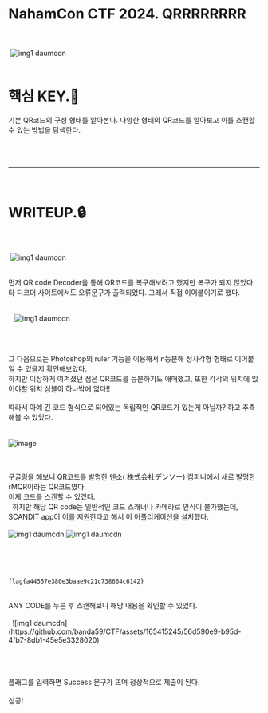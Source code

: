 NahamCon CTF 2024. QRRRRRRRR
============================
<br><br>
 ![img1 daumcdn](https://github.com/banda59/CTF/assets/165415245/67c8242b-2f61-4c2a-baf3-88bd5018a559)
<br><br>
# 핵심 KEY.🔑 
기본 QR코드의 구성 형태를 알아본다.
다양한 형태의 QR코드를 알아보고 이를 스캔할 수 있는 방법을 탐색한다.  
<br><br><br>
***
 <br>
# WRITEUP.🔒 
 <br><br>
 ![img1 daumcdn](https://github.com/banda59/CTF/assets/165415245/26d03e75-0621-4483-9404-ef6a6af9b204)
<br><br>


먼저 QR code Decoder을 통해 QR코드를 복구해보려고 했지만 복구가 되지 않았다.   
타 디코더 사이트에서도 오류문구가 출력되었다. 그래서 직접 이어붙이기로 했다.   
 <br><br>
 
 ![img1 daumcdn](https://github.com/banda59/CTF/assets/165415245/a01234ae-34b0-4e86-831b-d1c0b2564719)

<br><br>

그 다음으로는 Photoshop의 ruler 기능을 이용해서 n등분해 정사각형 형태로 이어붙일 수 있을지 확인해보았다.   
하지만 이상하게 여겨졌던 점은 QR코드를 등분하기도 애매했고, 또한 각각의 위치에 있어야할 위치 심볼이 하나밖에 없다!!   
 <br>
따라서 아예 긴 코드 형식으로 되어있는 독립적인 QR코드가 있는게 아닐까? 하고 추측해볼 수 있었다.   
 
 <br><br>
![image](https://github.com/banda59/CTF/assets/165415245/7bdf215c-63c4-40fc-9610-434da1095ab2)


<br><br>
구글링을 해보니 QR코드를 발명한 덴소( 株式会社デンソー) 컴퍼니에서 새로 발명한 rMQR이라는 QR코드였다.   
이제 코드를 스캔할 수 있겠다.
 <br>
 
하지만 해당 QR code는 일반적인 코드 스캐너나 카메라로 인식이 불가했는데,   
SCANDIT app이 이를 지원한다고 해서 이 어플리케이션을 설치했다.
 <br><br>
![img1 daumcdn](https://github.com/banda59/CTF/assets/165415245/5d9aaafa-8d73-4b85-b438-59b6ddf70fb0)
![img1 daumcdn](https://github.com/banda59/CTF/assets/165415245/501ea00c-9640-4f97-abc4-0d226d28cbd8)

 <br><br><br>
```
flag{a44557e380e3baae9c21c738664c6142}
```
<br>
ANY CODE를 누른 후 스캔해보니 해당 내용을 확인할 수 있었다.
 <br><br>
 
![img1 daumcdn](https://github.com/banda59/CTF/assets/165415245/56d590e9-b95d-4fb7-8db1-45e5e3328020)

 <br><br><br>
플래그를 입력하면 Success 문구가 뜨며 정상적으로 제출이 된다.   
<br>
성공!
